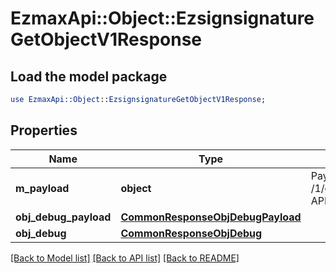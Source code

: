 # EzmaxApi::Object::EzsignsignatureGetObjectV1Response

## Load the model package
```perl
use EzmaxApi::Object::EzsignsignatureGetObjectV1Response;
```

## Properties
Name | Type | Description | Notes
------------ | ------------- | ------------- | -------------
**m_payload** | **object** | Payload for the /1/object/ezsignsignature/getObject API Request | 
**obj_debug_payload** | [**CommonResponseObjDebugPayload**](CommonResponseObjDebugPayload.md) |  | [optional] 
**obj_debug** | [**CommonResponseObjDebug**](CommonResponseObjDebug.md) |  | [optional] 

[[Back to Model list]](../README.md#documentation-for-models) [[Back to API list]](../README.md#documentation-for-api-endpoints) [[Back to README]](../README.md)


